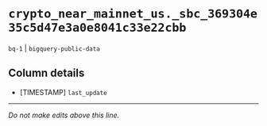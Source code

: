# `crypto_near_mainnet_us._sbc_369304e35c5d47e3a0e8041c33e22cbb`
`bq-1` | `bigquery-public-data`

## Column details
* [TIMESTAMP] `last_update`

-------------------------------------------------------------------------------
*Do not make edits above this line.*

